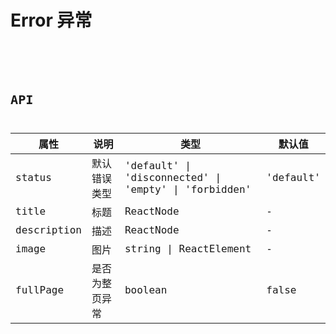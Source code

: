 # Error 异常

<code src="./demo/demo1.tsx" />

<code src="./demo/demo2.tsx" />

# API

| 属性        | 说明           | 类型                                                  | 默认值    |
| ----------- | -------------- | ----------------------------------------------------- | --------- |
| status      | 默认错误类型   | 'default' \| 'disconnected' \| 'empty' \| 'forbidden' | 'default' |
| title       | 标题           | ReactNode                                             | -         |
| description | 描述           | ReactNode                                             | -         |
| image       | 图片           | string \| ReactElement                                | -         |
| fullPage    | 是否为整页异常 | boolean                                               | false     |
